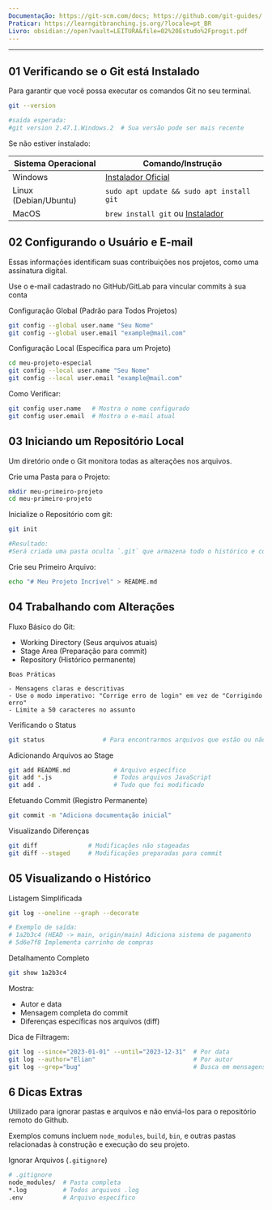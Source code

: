 ```yaml
---
Documentação: https://git-scm.com/docs; https://github.com/git-guides/
Praticar: https://learngitbranching.js.org/?locale=pt_BR
Livro: obsidian://open?vault=LEITURA&file=02%20Estudo%2Fprogit.pdf
---
```

---

## 01 Verificando se o Git está Instalado
Para garantir que você possa executar os comandos Git no seu terminal.

```bash
git --version

#saída esperada:
#git version 2.47.1.Windows.2  # Sua versão pode ser mais recente
```

Se não estiver instalado:

| **Sistema Operacional** | **Comando/Instrução**                                                |
| ----------------------- | -------------------------------------------------------------------- |
| Windows                 | [Instalador Oficial](https://git-scm.com/download/win)               |
| Linux (Debian/Ubuntu)   | `sudo apt update && sudo apt install git`                            |
| MacOS                   | `brew install git` ou [Instalador](https://git-scm.com/download/mac) |

## 02 Configurando o Usuário e E-mail
Essas informações identificam suas contribuições nos projetos, como uma assinatura digital.

Use o e-mail cadastrado no GitHub/GitLab para vincular commits à sua conta

Configuração Global (Padrão para Todos Projetos)
```bash
git config --global user.name "Seu Nome"
git config --global user.email "example@mail.com"
```

Configuração Local (Específica para um Projeto)
```bash
cd meu-projeto-especial
git config --local user.name "Seu Nome"
git config --local user.email "example@mail.com"
```

Como Verificar:
```bash
git config user.name   # Mostra o nome configurado
git config user.email  # Mostra o e-mail atual
```

## 03 Iniciando um Repositório Local 
Um diretório onde o Git monitora todas as alterações nos arquivos.

Crie uma Pasta para o Projeto:
```bash
mkdir meu-primeiro-projeto
cd meu-primeiro-projeto
```

Inicialize o Repositório com git:
```bash
git init

#Resultado:
#Será criada uma pasta oculta `.git` que armazena todo o histórico e configurações.
```

Crie seu Primeiro Arquivo:
```bash
echo "# Meu Projeto Incrível" > README.md
```

## 04 Trabalhando com Alterações

Fluxo Básico do Git:
- Working Directory (Seus arquivos atuais)
- Stage Area (Preparação para commit)
- Repository (Histórico permanente)

```
Boas Práticas

- Mensagens claras e descritivas
- Use o modo imperativo: "Corrige erro de login" em vez de "Corrigindo erro"
- Limite a 50 caracteres no assunto
```

Verificando o Status
```bash
git status                # Para encontrarmos arquivos que estão ou não em stage
```

Adicionando Arquivos ao Stage
```bash
git add README.md            # Arquivo específico
git add *.js                 # Todos arquivos JavaScript
git add .                    # Tudo que foi modificado
```

Efetuando Commit (Registro Permanente)
```bash
git commit -m "Adiciona documentação inicial"
```

Visualizando Diferenças
```bash
git diff              # Modificações não stageadas
git diff --staged     # Modificações preparadas para commit
```

## 05 Visualizando o Histórico

Listagem Simplificada
```bash
git log --oneline --graph --decorate

# Exemplo de saída:
# 1a2b3c4 (HEAD -> main, origin/main) Adiciona sistema de pagamento
# 5d6e7f8 Implementa carrinho de compras
```

Detalhamento Completo
```bash
git show 1a2b3c4
```

Mostra:
- Autor e data
- Mensagem completa do commit
- Diferenças específicas nos arquivos (diff)

Dica de Filtragem:
```bash
git log --since="2023-01-01" --until="2023-12-31"  # Por data
git log --author="Elian"                           # Por autor
git log --grep="bug"                               # Busca em mensagens
```

## 6 Dicas Extras
Utilizado para ignorar pastas e arquivos e não enviá-los para o repositório remoto do Github.

Exemplos comuns incluem `node_modules`, `build`, `bin`, e outras pastas relacionadas à construção e execução do seu projeto.

Ignorar Arquivos (`.gitignore`)
```bash
# .gitignore
node_modules/  # Pasta completa
*.log          # Todos arquivos .log
.env           # Arquivo específico
```

